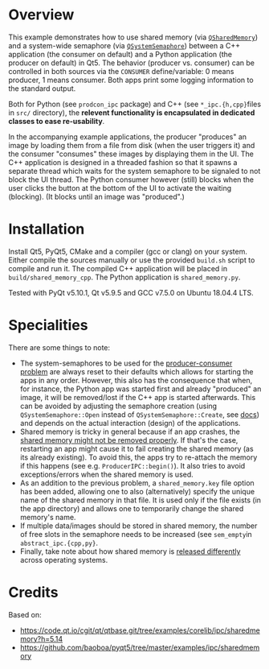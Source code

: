 # Overview
This example demonstrates how to use shared memory (via [`QSharedMemory`](https://doc.qt.io/qt-5/qsharedmemory.html)) and a system-wide semaphore (via [`QSystemSemaphore`](https://doc.qt.io/qt-5/qsystemsemaphore.html)) between a C++ application (the consumer on default) and a Python application (the producer on default) in Qt5. The behavior (producer vs. consumer) can be controlled in both sources via the `CONSUMER` define/variable: 0 means producer, 1 means consumer. Both apps print some logging information to the standard output.

Both for Python (see `prodcon_ipc` package) and C++ (see `*_ipc.{h,cpp}`files in `src/` directory), the **relevent functionality is encapsulated in dedicated classes to ease re-usability**.

In the accompanying example applications, the producer "produces" an image by loading them from a file from disk (when the user triggers it) and the consumer "consumes" these images by displaying them in the UI. The C++ application is designed in a threaded fashion so that it spawns a separate thread which waits for the system semaphore to be signaled to not block the UI thread. The Python consumer however (still) blocks when the user clicks the button at the bottom of the UI to activate the waiting (blocking). (It blocks until an image was "produced".)

# Installation
Install Qt5, PyQt5, CMake and a compiler (gcc or clang) on your system. Either compile the sources manually or use the provided `build.sh` script to compile and run it. The compiled C++ application will be placed in `build/shared_memory_cpp`. The Python application is `shared_memory.py`.

Tested with PyQt v5.10.1, Qt v5.9.5 and GCC v7.5.0 on Ubuntu 18.04.4 LTS.

# Specialities
There are some things to note:
- The system-semaphores to be used for the [producer-consumer problem](https://en.wikipedia.org/wiki/Producer%E2%80%93consumer_problem) are always reset to their defaults which allows for starting the apps in any order. However, this also has the consequence that when, for instance, the Python app was started first and already "produced" an image, it will be removed/lost if the C++ app is started afterwards. This can be avoided by adjusting the semaphore creation (using `QSystemSemaphore::Open` instead of `QSystemSemaphore::Create`, see [docs](https://doc.qt.io/qt-5/qsystemsemaphore.html#AccessMode-enum)) and depends on the actual interaction (design) of the applications.
- Shared memory is tricky in general because if an app crashes, the [shared memory might not be removed properly](https://stackoverflow.com/questions/42549904/qsharedmemory-is-not-getting-deleted-on-application-crash). If that's the case, restarting an app might cause it to fail creating the shared memory (as its already existing). To avoid this, the apps try to re-attach the memory if this happens (see e.g. `ProducerIPC::begin()`). It also tries to avoid exceptions/errors when the shared memory is used.
- As an addition to the previous problem, a `shared_memory.key` file option has been added, allowing one to also (alternatively) specify the unique name of the shared memory in that file. It is used only if the file exists (in the app directory) and allows one to temporarily change the shared memory's name.
- If multiple data/images should be stored in shared memory, the number of free slots in the semaphore needs to be increased (see `sem_empty`in `abstract_ipc.{cpp,py}`.
- Finally, take note about how shared memory is [released differently](https://doc.qt.io/qt-5/qsharedmemory.html#details) across operating systems.

# Credits
Based on:
- https://code.qt.io/cgit/qt/qtbase.git/tree/examples/corelib/ipc/sharedmemory?h=5.14
- https://github.com/baoboa/pyqt5/tree/master/examples/ipc/sharedmemory
